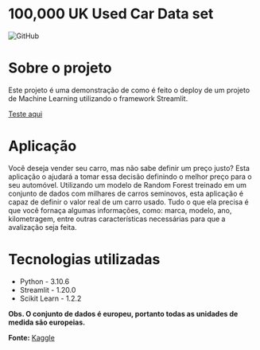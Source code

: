 # 100,000 UK Used Car Data set
![GitHub](https://img.shields.io/github/license/robson-rsp/streamlit-deploy)

# Sobre o projeto
Este projeto é uma demonstração de como é feito o deploy de um projeto de Machine Learning utilizando o framework Streamlit. 

[Teste aqui](https://robson-rsp-streamlit-deploy-app-vokh7w.streamlit.app/ "Aplicação Streamlit")

# Aplicação
Você deseja vender seu carro, mas não sabe definir um preço justo? Esta aplicação o ajudará a tomar essa decisão definindo o melhor preço para o seu automóvel. Utilizando um modelo de Random Forest treinado em um conjunto de dados com milhares de carros seminovos, esta aplicação é capaz de definir o valor real de um carro usado. Tudo o que ela precisa é que você fornaça algumas informações, como: marca, modelo, ano, kilometragem, entre outras características necessárias para que a avalização seja feita.

# Tecnologias utilizadas
* Python - 3.10.6
* Streamlit - 1.20.0
* Scikit Learn - 1.2.2

**Obs. O conjunto de dados é europeu, portanto todas as unidades de medida são europeias.**

**Fonte:**
[Kaggle](https://www.kaggle.com/datasets/adityadesai13/used-car-dataset-ford-and-mercedes)
